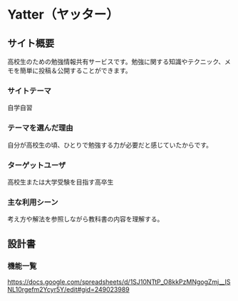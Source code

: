 # Yatter（ヤッター）

## サイト概要
高校生のための勉強情報共有サービスです。勉強に関する知識やテクニック、メモを簡単に投稿＆公開することができます。

### サイトテーマ
自学自習

### テーマを選んだ理由
自分が高校生の頃、ひとりで勉強する力が必要だと感じていたからです。

### ターゲットユーザ
高校生または大学受験を目指す高卒生

### 主な利用シーン
考え方や解法を参照しながら教科書の内容を理解する。

## 設計書

### 機能一覧
https://docs.google.com/spreadsheets/d/1SJ10NTtP_O8kkPzMNgogZmj__ISNL10rgefm2Ycyr5Y/edit#gid=249023989

